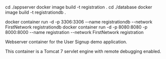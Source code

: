 
cd ./appserver
docker image build -t registration .
cd ./database
docker image build -t registrationdb .

docker container run -d -p 3306:3306 --name registrationdb --network FirstNetwork registrationdb
docker container run -d -p 8080:8080 -p 8000:8000 --name registration --network FirstNetwork registration



Webserver container for the User Signup demo application.

This container is a Tomcat 7 servlet engine with remote debugging enabled.
